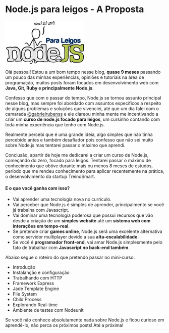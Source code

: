 # Node.js para leigos - A Proposta

![Curso de Node.js](../images/nodejs-para-leigos.jpg "Curso de Node.js")

Olá pessoal! Estou a um bom tempo nesse blog, **quase 9 meses** passando um pouco das minhas experiências, opiniões e tutoriais na área de programação, muitos posts foram focados em desenvolvimento web com **Java, Git, Ruby e principalmente Node.js**.

Confesso que com o passar do tempo, Node.js se tornou assunto principal nesse blog, mas sempre foi abordado com assuntos específicos a respeito de alguns problemas e soluções que vivenciei, até que um dia falei com o camarada [@gabrielrubenss](http://twitter.com/gabrielrubenss "Twitter de Gabriel Rubens") e ele clareou minha mente me incentivando a criar um **curso de node.js focado para leigos**, um cursinho contando com toda minha experiência que tenho com Node.js.

Realmente percebi que é uma grande idéia, algo simples que não tinha percebido antes e também desafiador pois confesso que não sei muito sobre Node.js mas tentarei passar o máximo que aprendi.

Conclusão, apartir de hoje me dedicarei a criar um curso de Node.js, começando do zero, focado para leigos. Tentarei passar o máximo de conhecimento que obtive durante mais ou menos 8 meses de estudos, período que me rendeu conhecimento para aplicar recentemente na prática, o desenvolvimento da startup TreinoSmart.

#### E o que você ganha com isso?

*   Vai aprender uma tecnologia nova no currículo.
*   Vai perceber que Node.js é simples de aprender, principalmente se você já trabalha com Javascript.
*   Vai dominar uma tecnologia poderosa que possui recursos que vão desde a criação de um **simples website** até um **sistema web com interações em tempo-real**.
*   Se pretende criar **games online**, Node.js será uma excelente alternativa como servidor multiplayer devido a sua **alta-escalabilidade**.
*   Se você é **programador front-end**, vai amar Node.js simplesmente pelo fato de trabalhar com **Javascript no back-end também**.

Abaixo segue o roteiro do que pretendo passar no mini-curso:

*   Introdução
*   Instalanção e configuração
*   Trabalhando com HTTP
*   Framework Express
*   Jade Template Engine
*   File System
*   Child Process
*   Explorando Real-time
*   Ambiente de testes com Nodeunit

Se você não conhece absolutamente nada sobre Node.js e ficou curioso em aprendê-lo, não perca os próximos posts! Até a próxima!